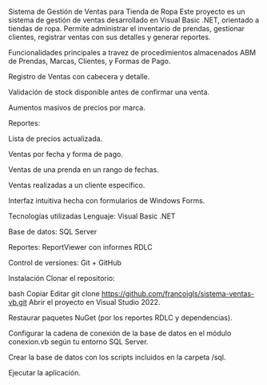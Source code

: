 Sistema de Gestión de Ventas para Tienda de Ropa
Este proyecto es un sistema de gestión de ventas desarrollado en Visual Basic .NET, orientado a tiendas de ropa. Permite administrar el inventario de prendas, gestionar clientes, registrar ventas con sus detalles y generar reportes.

Funcionalidades principales a travez de procedimientos almacenados
ABM de Prendas, Marcas, Clientes, y Formas de Pago.

Registro de Ventas con cabecera y detalle.

Validación de stock disponible antes de confirmar una venta.

Aumentos masivos de precios por marca.


Reportes:

Lista de precios actualizada.

Ventas por fecha y forma de pago.

Ventas de una prenda en un rango de fechas.

Ventas realizadas a un cliente específico.

Interfaz intuitiva hecha con formularios de Windows Forms.

Tecnologías utilizadas
Lenguaje: Visual Basic .NET

Base de datos: SQL Server

Reportes: ReportViewer con informes RDLC

Control de versiones: Git + GitHub

Instalación
Clonar el repositorio:

bash
Copiar
Editar
git clone https://github.com/francoigls/sistema-ventas-vb.git
Abrir el proyecto en Visual Studio 2022.

Restaurar paquetes NuGet (por los reportes RDLC y dependencias).

Configurar la cadena de conexión de la base de datos en el módulo conexion.vb según tu entorno SQL Server.

Crear la base de datos con los scripts incluidos en la carpeta /sql.

Ejecutar la aplicación.
